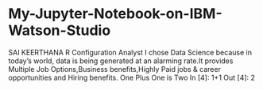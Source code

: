 # My-Jupyter-Notebook-on-IBM-Watson-Studio
SAI KEERTHANA R
Configuration Analyst
I chose Data Science because in today’s world, data is being generated at an alarming rate.It provides Multiple Job Options,Business benefits,Highly Paid jobs & career opportunities and Hiring benefits.
One Plus One is Two
In [4]: 1+1
Out [4]: 2
